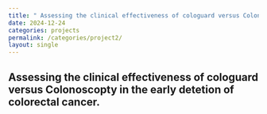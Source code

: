 ```yaml
---
title: " Assessing the clinical effectiveness of cologuard versus Colonoscopty in the early detetion of colorectal cancer"
date: 2024-12-24
categories: projects
permalink: /categories/project2/
layout: single
---
```


## Assessing the clinical effectiveness of cologuard versus Colonoscopty in the early detetion of colorectal cancer.

